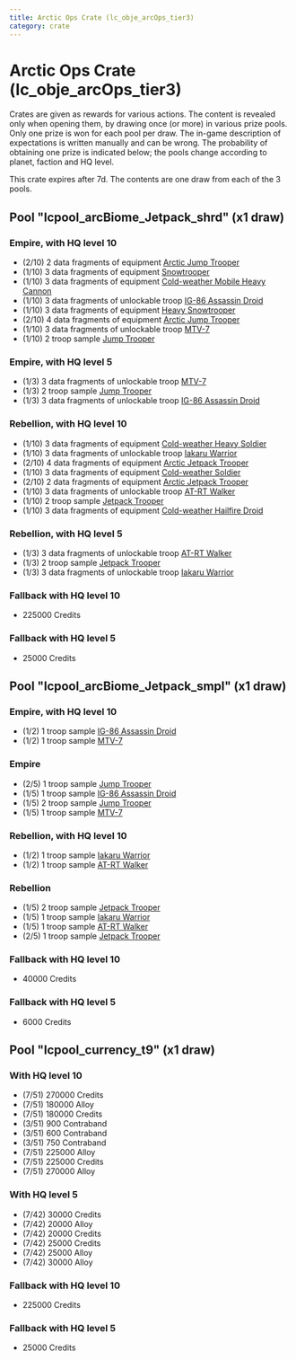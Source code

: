 ```yaml
---
title: Arctic Ops Crate (lc_obje_arcOps_tier3)
category: crate
---
```


# Arctic Ops Crate (lc_obje_arcOps_tier3)

Crates are given as rewards for various actions. The content is revealed only when opening them, by drawing once (or more) in various prize pools. Only one prize is won for each pool per draw. The in-game description of expectations is written manually and can be wrong. The probability of obtaining one prize is indicated below; the pools change according to planet, faction and HQ level.

This crate expires after 7d. The contents are one draw from each of the 3 pools.

## Pool "lcpool_arcBiome_Jetpack_shrd" (x1 draw)

### Empire, with HQ level 10

  * (2/10) 2 data fragments of equipment [Arctic Jump Trooper](eqpEmpireSnowJumpTrooper)
  * (1/10) 3 data fragments of equipment [Snowtrooper](eqpEmpireSnowtrooper)
  * (1/10) 3 data fragments of equipment [Cold-weather Mobile Heavy Cannon](eqpEmpireArcticMHC)
  * (1/10) 3 data fragments of unlockable troop [IG-86 Assassin Droid](IG86Droid)
  * (1/10) 3 data fragments of equipment [Heavy Snowtrooper](eqpEmpireHeavySnowtrooper)
  * (2/10) 4 data fragments of equipment [Arctic Jump Trooper](eqpEmpireSnowJumpTrooper)
  * (1/10) 3 data fragments of unlockable troop [MTV-7](MTV7)
  * (1/10) 2 troop sample [Jump Trooper](EmpireJumptrooper)

### Empire, with HQ level 5

  * (1/3) 3 data fragments of unlockable troop [MTV-7](MTV7)
  * (1/3) 2 troop sample [Jump Trooper](EmpireJumptrooper)
  * (1/3) 3 data fragments of unlockable troop [IG-86 Assassin Droid](IG86Droid)

### Rebellion, with HQ level 10

  * (1/10) 3 data fragments of equipment [Cold-weather Heavy Soldier](eqpRebelEchoBaseHeavySoldier)
  * (1/10) 3 data fragments of unlockable troop [Iakaru Warrior](IakaruWarrior)
  * (2/10) 4 data fragments of equipment [Arctic Jetpack Trooper](eqpRebelEchoBaseJetpackTrooper)
  * (1/10) 3 data fragments of equipment [Cold-weather Soldier](eqpRebelEchoBaseSoldier)
  * (2/10) 2 data fragments of equipment [Arctic Jetpack Trooper](eqpRebelEchoBaseJetpackTrooper)
  * (1/10) 3 data fragments of unlockable troop [AT-RT Walker](ATRT)
  * (1/10) 2 troop sample [Jetpack Trooper](RebelJetpackTrooper)
  * (1/10) 3 data fragments of equipment [Cold-weather Hailfire Droid](eqpRebelArcticHailfire)

### Rebellion, with HQ level 5

  * (1/3) 3 data fragments of unlockable troop [AT-RT Walker](ATRT)
  * (1/3) 2 troop sample [Jetpack Trooper](RebelJetpackTrooper)
  * (1/3) 3 data fragments of unlockable troop [Iakaru Warrior](IakaruWarrior)

### Fallback with HQ level 10

  * 225000 Credits

### Fallback with HQ level 5

  * 25000 Credits

## Pool "lcpool_arcBiome_Jetpack_smpl" (x1 draw)

### Empire, with HQ level 10

  * (1/2) 1 troop sample [IG-86 Assassin Droid](IG86Droid)
  * (1/2) 1 troop sample [MTV-7](MTV7)

### Empire

  * (2/5) 1 troop sample [Jump Trooper](EmpireJumptrooper)
  * (1/5) 1 troop sample [IG-86 Assassin Droid](IG86Droid)
  * (1/5) 2 troop sample [Jump Trooper](EmpireJumptrooper)
  * (1/5) 1 troop sample [MTV-7](MTV7)

### Rebellion, with HQ level 10

  * (1/2) 1 troop sample [Iakaru Warrior](IakaruWarrior)
  * (1/2) 1 troop sample [AT-RT Walker](ATRT)

### Rebellion

  * (1/5) 2 troop sample [Jetpack Trooper](RebelJetpackTrooper)
  * (1/5) 1 troop sample [Iakaru Warrior](IakaruWarrior)
  * (1/5) 1 troop sample [AT-RT Walker](ATRT)
  * (2/5) 1 troop sample [Jetpack Trooper](RebelJetpackTrooper)

### Fallback with HQ level 10

  * 40000 Credits

### Fallback with HQ level 5

  * 6000 Credits

## Pool "lcpool_currency_t9" (x1 draw)

### With HQ level 10

  * (7/51) 270000 Credits
  * (7/51) 180000 Alloy
  * (7/51) 180000 Credits
  * (3/51) 900 Contraband
  * (3/51) 600 Contraband
  * (3/51) 750 Contraband
  * (7/51) 225000 Alloy
  * (7/51) 225000 Credits
  * (7/51) 270000 Alloy

### With HQ level 5

  * (7/42) 30000 Credits
  * (7/42) 20000 Alloy
  * (7/42) 20000 Credits
  * (7/42) 25000 Credits
  * (7/42) 25000 Alloy
  * (7/42) 30000 Alloy

### Fallback with HQ level 10

  * 225000 Credits

### Fallback with HQ level 5

  * 25000 Credits
